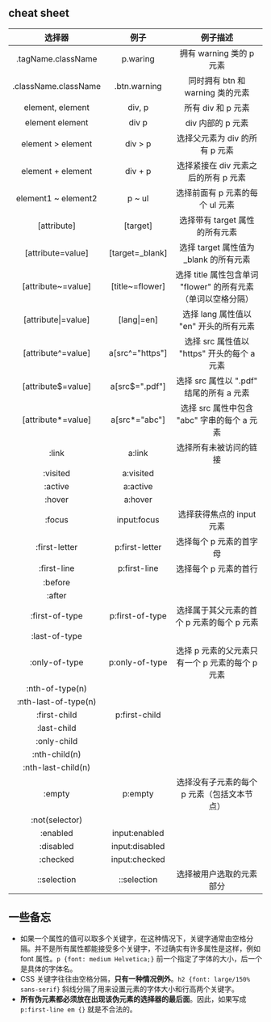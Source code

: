 ## cheat sheet

|         选择器          |       例子        |                  例子描述                   |
| :------------------: | :-------------: | :-------------------------------------: |
|  .tagName.className  |    p.waring     |           拥有 warning 类的 p 元素            |
| .className.className |  .btn.warning   |         同时拥有 btn 和 warning 类的元素         |
|   element, element   |     div, p      |              所有 div 和 p 元素              |
|   element element    |      div p      |              div 内部的 p 元素               |
|  element > element   |     div > p     |           选择父元素为 div 的所有 p 元素           |
|  element + element   |     div + p     |         选择紧接在 div 元素之后的所有 p 元素          |
| element1 ~ element2  |     p ~ ul      |           选择前面有 p 元素的每个 ul 元素           |
|     [attribute]      |    [target]     |           选择带有 target 属性的所有元素           |
|  [attribute=value]   | [target=_blank] |       选择 target 属性值为 _blank 的所有元素       |
|  [attribute~=value]  | [title~=flower] | 选择 title 属性包含单词 "flower" 的所有元素（单词以空格分隔） |
| [attribute\|=value]  |   [lang\|=en]   |        选择 lang 属性值以 "en" 开头的所有元素        |
|  [attribute^=value]  | a[src^="https"] |     选择 src 属性值以 "https" 开头的每个 a 元素      |
|  [attribute$=value]  | a[src$=".pdf"]  |     选择 src 属性以 ".pdf"   结尾的所有 a 元素      |
|  [attribute*=value]  |  a[src*="abc"]  |      选择 src 属性中包含 "abc" 字串的每个 a 元素      |
|        :link         |     a:link      |               选择所有未被访问的链接               |
|       :visited       |    a:visited    |                                         |
|       :active        |    a:active     |                                         |
|        :hover        |     a:hover     |                                         |
|        :focus        |   input:focus   |            选择获得焦点的 input 元素             |
|    :first-letter     | p:first-letter  |              选择每个 p 元素的首字母              |
|     :first-line      |  p:first-line   |              选择每个 p 元素的首行               |
|       :before        |                 |                                         |
|        :after        |                 |                                         |
|    :first-of-type    | p:first-of-type |        选择属于其父元素的首个 p 元素的每个 p 元素         |
|    :last-of-type     |                 |                                         |
|    :only-of-type     | p:only-of-type  |      选择 p 元素的父元素只有一个 p 元素的每个 p 元素       |
|   :nth-of-type(n)    |                 |                                         |
| :nth-last-of-type(n) |                 |                                         |
|     :first-child     |  p:first-child  |                                         |
|     :last-child      |                 |                                         |
|     :only-child      |                 |                                         |
|    :nth-child(n)     |                 |                                         |
|  :nth-last-child(n)  |                 |                                         |
|        :empty        |     p:empty     |         选择没有子元素的每个 p 元素（包括文本节点）         |
|    :not(selector)    |                 |                                         |
|       :enabled       |  input:enabled  |                                         |
|      :disabled       | input:disabled  |                                         |
|       :checked       |  input:checked  |                                         |
|     ::selection      |   ::selection   |              选择被用户选取的元素部分               |

## 一些备忘

- 如果一个属性的值可以取多个关键字，在这种情况下，关键字通常由空格分隔。并不是所有属性都能接受多个关键字，不过确实有许多属性是这样，例如 font 属性。`p {font: medium Helvetica;}` 前一个指定了字体的大小，后一个是具体的字体名。
- CSS 关键字往往由空格分隔，**只有一种情况例外**。`h2 {font: large/150% sans-serif}` 斜线分隔了用来设置元素的字体大小和行高两个关键字。
- **所有伪元素都必须放在出现该伪元素的选择器的最后面**。因此，如果写成 `p:first-line em {}` 就是不合法的。